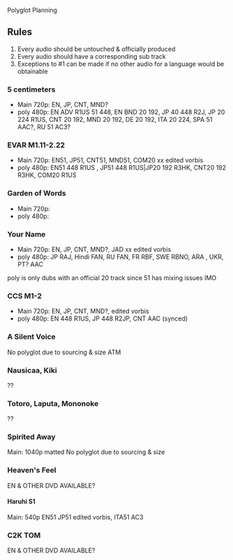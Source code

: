 Polyglot Planning

## Rules
1. Every audio should be untouched & officially produced
2. Every audio should have a corresponding sub track
3. Exceptions to #1 can be made if no other audio for a language would be obtainable


### 5 centimeters
- Main 720p: EN, JP, CNT, MND?
- poly 480p: EN ADV R1US 51 448, EN BND 20 192, JP 40 448 R2J, JP 20 224 R1US, CNT 20 192, MND 20 192, DE 20 192, ITA 20 224, SPA 51 AAC?, RU 51 AC3?

### EVAR M1.11-2.22
- Main 720p: EN51, JP51, CNT51, MND51, COM20 xx edited vorbis
- poly 480p: EN51 448 R1US , JP51 448 R1US|JP20 192 R3HK, CNT20 192 R3HK, COM20 R1US

### Garden of Words
- Main 720p:
- poly 480p:

### Your Name
- Main 720p: EN, JP, CNT, MND?, JAD xx edited vorbis
- poly 480p: JP RAJ, Hindi FAN, RU FAN, FR RBF, SWE RBNO, ARA , UKR, PT? AAC

poly is only dubs with an official 20 track since 51 has mixing issues IMO

### CCS M1-2
- Main 720p: EN, JP, CNT, MND?,  edited vorbis
- poly 480p: EN 448 R1US, JP 448 R2JP, CNT AAC (synced)

### A Silent Voice
No polyglot due to sourcing & size ATM

### Nausicaa, Kiki
??

### Totoro, Laputa, Mononoke
??

### Spirited Away
Main: 1040p matted
No polyglot due to sourcing & size

### Heaven's Feel
EN & OTHER DVD AVAILABLE?


#### Haruhi S1
Main: 540p EN51 JP51 edited vorbis, ITA51 AC3

### C2K TOM
EN & OTHER DVD AVAILABLE?
